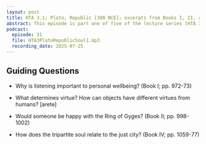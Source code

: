 ```yaml
---
layout: post
title: HTA 3.1; Plato; Republic [380 BCE]; excerpts from Books I, II, and IV
abstract: This episode is part one of five of the lecture series [HTA 3] on Plato's Republic, excerpts from Books I, II, and IV.
podcast:
  episode: 31
  file: HTA3PlatoRepublicSoul1.mp3
  recording_date: 2025-07-25
---
```


## Guiding Questions

* Why is listening important to personal wellbeing? (Book I; pp. 972-73)

* What determines virtue? How can objects have different virtues from humans? [arete]

* Would someone be happy with the Ring of Gyges? (Book II; pp. 998-1002)

* How does the tripartite soul relate to the just city? (Book IV; pp. 1059-77)
